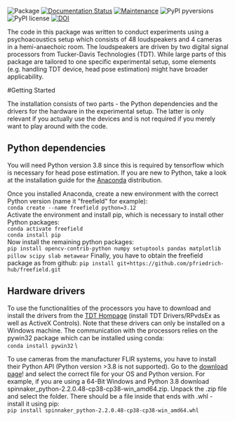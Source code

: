 ![Package](https://github.com/OleBialas/freefield/workflows/Python%20package/badge.svg)
[![Documentation Status](https://readthedocs.org/projects/soundlab/badge/?version=latest)](https://free-field.readthedocs.io/en/latest/?badge=latest)
[![Maintenance](https://img.shields.io/badge/Maintained%3F-yes-brightgreen.svg)](https://github.com/OleBialas/freefield/graphs/commit-activity)
![PyPI pyversions](https://img.shields.io/badge/python-%3E%3D3.6-blue)
![PyPI license](https://img.shields.io/badge/license-MIT-brightgreen)
[![DOI](https://zenodo.org/badge/195776894.svg)](https://zenodo.org/badge/latestdoi/195776894)


The code in this package was written to conduct experiments using a psychoacoustics setup which consists of 48 loudspeakers and 4 cameras in a hemi-anaechoic room. The loudspeakers are driven by two digital signal processors
from Tucker-Davis Technologies (TDT). While large parts of this package are tailored to one specific experimental
setup, some elements (e.g. handling TDT device, head pose estimation) might have broader applicability.

#Getting Started

The installation consists of two parts - the Python dependencies and the drivers for the hardware in the experimental
setup. The latter is only relevant if you actually use the devices and is not required if you merely want to play
around with the code.

## Python dependencies ##

You will need Python version 3.8 since this is required by tensorflow which is necessary for head pose estimation.
If you are new to Python, take a look  at the installation guide for the [Anaconda](https://docs.anaconda.com/anaconda/install/ "Install Anaconda") distribution.

Once you installed Anaconda, create a new environment with the correct Python version (name it "freefield" for example): \
`conda create --name freefield python=3.12` \
Activate the environment and install pip, which is necessary to install other Python packages: \
`conda activate freefield` \
`conda install pip` \
Now install the remaining python packages: \
`pip install opencv-contrib-python numpy setuptools pandas matplotlib pillow scipy slab metawear`
Finally, you have to obtain the freefield package as from github:
`pip install git+https://github.com/pfriedrich-hub/freefield.git`

## Hardware drivers ##

To use the functionalities of the processors you have to download and install the drivers from the
[TDT Hompage](https://www.tdt.com/support/downloads/ "TDT Downloads") (install TDT Drivers/RPvdsEx
as well as ActiveX Controls). Note that these drivers can only be installed on a Windows machine.
The communication with the processors relies on the pywin32 package which can be installed using conda: \
`conda install pywin32` \

To use cameras from the manufacturer FLIR systems, you have to install their Python API (Python version >3.8 is not supported). Go to the [download page](https://meta.box.lenovo.com/v/link/view/a1995795ffba47dbbe45771477319cc3 "Spinnaker Download")! and select the correct file for your OS and Python version. For example, if you are using
a 64-Bit Windows and Python 3.8 download spinnaker_python-2.2.0.48-cp38-cp38-win_amd64.zip.
Unpack the .zip file and select the folder. There should be a file inside that ends with .whl - install it using pip:\
`pip install spinnaker_python-2.2.0.48-cp38-cp38-win_amd64.whl`

